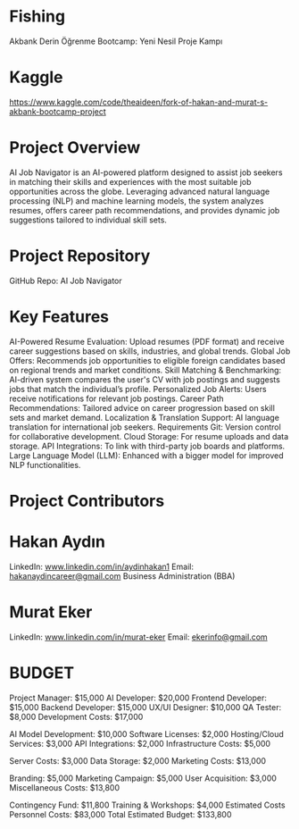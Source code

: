 # Fishing
Akbank Derin Öğrenme Bootcamp: Yeni Nesil Proje Kampı
# Kaggle 
https://www.kaggle.com/code/theaideen/fork-of-hakan-and-murat-s-akbank-bootcamp-project


# Project Overview
AI Job Navigator is an AI-powered platform designed to assist job seekers in matching their skills and experiences with the most suitable job opportunities across the globe. Leveraging advanced natural language processing (NLP) and machine learning models, the system analyzes resumes, offers career path recommendations, and provides dynamic job suggestions tailored to individual skill sets.

# Project Repository
GitHub Repo: AI Job Navigator


# Key Features
AI-Powered Resume Evaluation: Upload resumes (PDF format) and receive career suggestions based on skills, industries, and global trends.
Global Job Offers: Recommends job opportunities to eligible foreign candidates based on regional trends and market conditions.
Skill Matching & Benchmarking: AI-driven system compares the user's CV with job postings and suggests jobs that match the individual’s profile.
Personalized Job Alerts: Users receive notifications for relevant job postings.
Career Path Recommendations: Tailored advice on career progression based on skill sets and market demand.
Localization & Translation Support: AI language translation for international job seekers.
Requirements
Git: Version control for collaborative development.
Cloud Storage: For resume uploads and data storage.
API Integrations: To link with third-party job boards and platforms.
Large Language Model (LLM): Enhanced with a bigger model for improved NLP functionalities.
# Project Contributors

# Hakan Aydın

LinkedIn: www.linkedin.com/in/aydinhakan1
Email: hakanaydincareer@gmail.com
Business Administration (BBA)

# Murat Eker

LinkedIn: www.linkedin.com/in/murat-eker
Email: ekerinfo@gmail.com


# BUDGET
Project Manager: $15,000
AI Developer: $20,000
Frontend Developer: $15,000
Backend Developer: $15,000
UX/UI Designer: $10,000
QA Tester: $8,000
Development Costs: $17,000

AI Model Development: $10,000
Software Licenses: $2,000
Hosting/Cloud Services: $3,000
API Integrations: $2,000
Infrastructure Costs: $5,000

Server Costs: $3,000
Data Storage: $2,000
Marketing Costs: $13,000

Branding: $5,000
Marketing Campaign: $5,000
User Acquisition: $3,000
Miscellaneous Costs: $13,800

Contingency Fund: $11,800
Training & Workshops: $4,000
Estimated Costs
Personnel Costs: $83,000
Total Estimated Budget: $133,800

